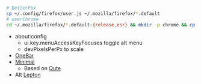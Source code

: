 
```sh
# BetterFox
cp ~/.config/firefox/user.js ~/.mozilla/firefox/*.default
# userChrome
cd ~/.mozilla/firefox/*.default-{release,esr} && mkdir -p chrome && cp ~/.config/firefox/onebar.css ./chrome/userChrome.css
```
* about:config
    * ui.key.menuAccessKeyFocuses toggle alt menu
    * devPixelsPerPx to scale
* [OneBar](file:./onebar.css)
* [Minimal](file:./minimal.css)
    * Based on [Qute](https://github.com/Dook97/firefox-qutebrowser-userchrome/blob/master/userChrome.css)
* Alt [Lepton](https://github.com/black7375/Firefox-UI-Fix)

